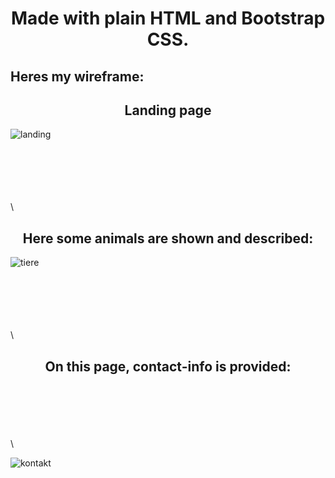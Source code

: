 <h1 align="center">Made with plain HTML and Bootstrap CSS.</h1>

## Heres my wireframe:

<h2 align="center">Landing page</h2>

![landing](https://github.com/EricLuec/aquarium-m293/assets/140081980/efd95ab2-ab51-4cf2-9059-7875e0480936)

\
\
\
\
\
\


<h2 align="center">Here some animals are shown and described:</h2> 

![tiere](https://github.com/EricLuec/aquarium-m293/assets/140081980/db55d293-e3c0-4fc7-a779-0efaa6fdc182)

\
\
\
\
\
\

<h2 align="center">On this page, contact-info is provided:</h2>

\
\
\
\
\
\

![kontakt](https://github.com/EricLuec/aquarium-m293/assets/140081980/3ca4a68a-5716-41a8-8c07-863ae221d5fe)
